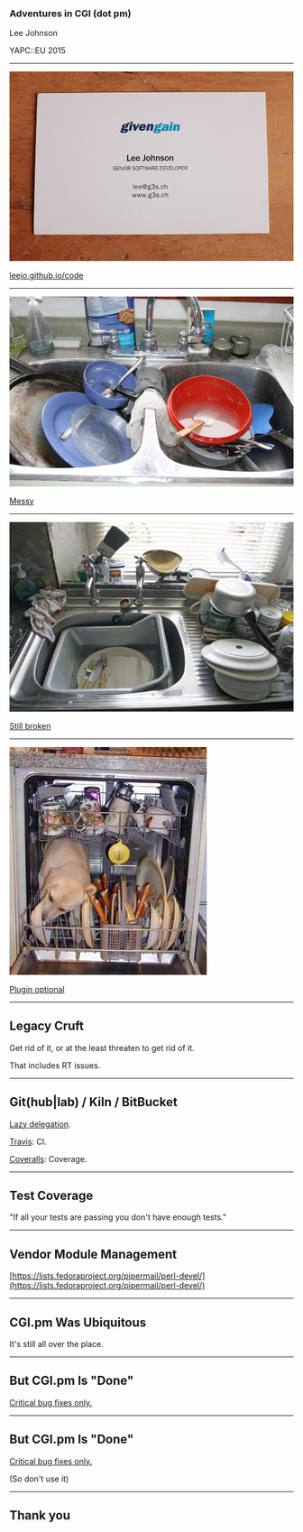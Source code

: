 ### Adventures in CGI (dot pm)

Lee Johnson

YAPC::EU 2015

---
![me](/img/card.jpg)

[leejo.github.io/code](https://leejo.github.io/code)

---
![messy](/img/messy.jpg)

[Messy](https://www.flickr.com/photos/morag_riddell/5544830019/)

---
![still broken](/img/better.jpg)

[Still broken](https://www.flickr.com/photos/alancleaver/3727870484/)

---
![best](/img/dishwasher.jpg)

[Plugin optional](https://www.flickr.com/photos/mrlobo/18172971/)

---
## Legacy Cruft

Get rid of it, or at the least threaten to get rid of it.

That includes RT issues.

---
## Git(hub|lab) / Kiln / BitBucket

[Lazy delegation](https://github.com/leejo/CGI.pm/pulls?q=is%3Apr+is%3Aclosed).

[Travis](https://travis-ci.org): CI.

[Coveralls](https://coveralls.io): Coverage.

---
## Test Coverage

"If all your tests are passing you don't have enough tests."

---
## Vendor Module Management

[https://lists.fedoraproject.org/pipermail/perl-devel/](https://lists.fedoraproject.org/pipermail/perl-devel/)

---
## CGI.pm Was Ubiquitous

It's still all over the place.

---
## But CGI.pm Is "Done"

[Critical bug fixes only.](https://metacpan.org/pod/distribution/CGI/lib/CGI.pod#BUGS)

---
## But CGI.pm Is "Done"

[Critical bug fixes only.](https://metacpan.org/pod/distribution/CGI/lib/CGI.pod#BUGS)

(So don't use it)

---
## Thank you
